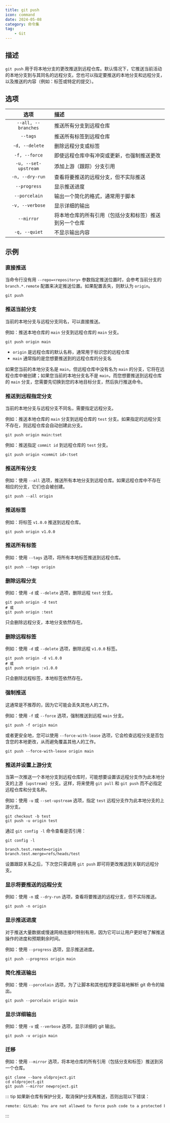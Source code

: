 ```yaml
---
title: git push
icon: command
date: 2024-05-08
category: 命令集
tag:
    - Git
---
```


## 描述

`git push` 用于将本地分支的更改推送到远程仓库。默认情况下，它推送当前活动的本地分支到与其同名的远程分支。您也可以指定要推送的本地分支和远程分支，以及推送的内容（例如：标签或特定的提交）。

## 选项

|  选项  |  描述  |
|  :----:  |  :----  |
|  `--all, --branches`  |  推送所有分支到远程仓库  |
|  `--tags`  |  推送所有标签到远程仓库  |
|  `-d, --delete`  |  删除远程分支或标签  |
|  `-f, --force`  |  即使远程仓库中有冲突或更新，也强制推送更改  |
|  `-u, --set-upstream`  |  添加上游（跟踪）分支引用  |
|  `-n, --dry-run`  |  查看将要推送的远程分支，但不实际推送  |
|  `--progress`  |  显示推送进度  |
|  `--porcelain`  |  输出一个简化的格式，通常用于脚本  |
|  `-v, --verbose`  |  显示详细的输出  |
|  `--mirror`  |  将本地仓库的所有引用（包括分支和标签）推送到另一个仓库  |
|  `-q, --quiet`  |  不显示输出内容  |

## 示例

### 直接推送

当命令行没有用 `--repo=<repository>` 参数指定推送位置时，会参考当前分支的 `branch.*.remote` 配置来决定推送位置。如果配置丢失，则默认为 `origin`。

```shell
git push
```

### 推送当前分支

当前的本地分支与远程分支同名，可以直接推送。

例如：推送本地仓库的 `main` 分支到远程仓库的 `main` 分支。

```shell
git push origin main
```

- `origin` 是远程仓库的默认名称，通常用于标识您的远程仓库
- `main` 通常指的是您想要推送到的远程仓库的分支名

如果您当前的本地分支名是 `main`，但远程仓库中没有名为 `main` 的分支，它将在远程仓库中被创建；如果您当前的本地分支名不是 `main`，而您想要推送到远程仓库的 `main` 分支，您需要先切换到您的本地目标分支，然后执行推送命令。

### 推送到远程指定分支

当前的本地分支与远程分支不同名，需要指定远程分支。

例如：推送本地仓库的 `main` 分支到远程仓库的 `test` 分支。如果指定的远程分支不存在，则远程仓库会自动创建此分支。

```shell
git push origin main:tset
```

例如：推送指定 `commit id` 到远程仓库的 `test` 分支。

```shell
git push origin <commit id>:tset
```

### 推送所有分支

例如：使用 `--all` 选项，推送所有本地分支到远程仓库。如果远程仓库中不存在相应的分支，它们也会被创建。

```shell
git push --all origin
```

### 推送标签

例如：将标签 `v1.0.0` 推送到远程仓库。

```shell
git push origin v1.0.0
```

### 推送所有标签

例如：使用 `--tags` 选项，将所有本地标签推送到远程仓库。

```shell
git push --tags origin
```

### 删除远程分支

例如：使用 `-d` 或 `--delete` 选项，删除远程 `test` 分支。

```shell
git push origin -d test
# 或
git push origin :test
```

只会删除远程分支，本地分支依然存在。

### 删除远程标签

例如：使用 `-d` 或 `--delete` 选项，删除远程 `v1.0.0` 标签。

```shell
git push origin -d v1.0.0
# 或
git push origin :v1.0.0
```

只会删除远程标签，本地标签依然存在。

### 强制推送

这通常是不推荐的，因为它可能会丢失其他人的工作。

例如：使用 `-f` 或 `--force` 选项，强制推送到远程 `main` 分支。

```shell
git push -f origin main
```

或者更安全地，您可以使用 `--force-with-lease` 选项，它会检查远程分支是否包含您的本地更改，从而避免覆盖其他人的工作。

```shell
git push --force-with-lease origin main
```

### 推送并设置上游分支

当第一次推送一个本地分支到远程仓库时，可能想要设置该远程分支作为此本地分支的上游（`upstream`）分支。这样，将来使用 `git pull` 和 `git push` 而不必指定远程仓库和分支名称。

例如：使用 `-u` 或 `--set-upstream` 选项，指定 `test` 远程分支作为此本地分支的上游分支。

```shell
git checkout -b test
git push -u origin test
```

通过 `git config -l` 命令查看是否引用：

```shell
git config -l

branch.test.remote=origin
branch.test.merge=refs/heads/test
```

设置跟踪关系之后，下次您只需调用 `git push` 即可将更改推送到关联的远程分支。

### 显示将要推送的远程分支

例如：使用 `-n` 或 `--dry-run` 选项，查看将要推送的远程分支，但不实际推送。

```shell
git push -n origin
```

### 显示推送进度

对于推送大量数据或慢速网络连接时特别有用，因为它可以让用户更好地了解推送操作的进度和预期剩余时间。

例如：使用 `--progress` 选项，显示推送进度。

```shell
git push --progress origin main
```

### 简化推送输出

例如：使用 `--porcelain` 选项，为了让脚本和其他程序更容易地解析 git 命令的输出。

```shell
git push --porcelain origin main
```

### 显示详细输出

例如：使用 `-v` 或 `--verbose` 选项，显示详细的 git 输出。

```shell
git push -v origin main
```

### 迁移

例如：使用 `--mirror` 选项，将本地仓库的所有引用（包括分支和标签）推送到另一个仓库。

```shell
git clone --bare oldproject.git
cd oldproject.git
git push --mirror newproject.git
```

::: tip
如果新仓库有保护分支，取消保护分支再推送，否则出现以下错误：

```bash
remote: GitLab: You are not allowed to force push code to a protected branch on this project.
```

:::
